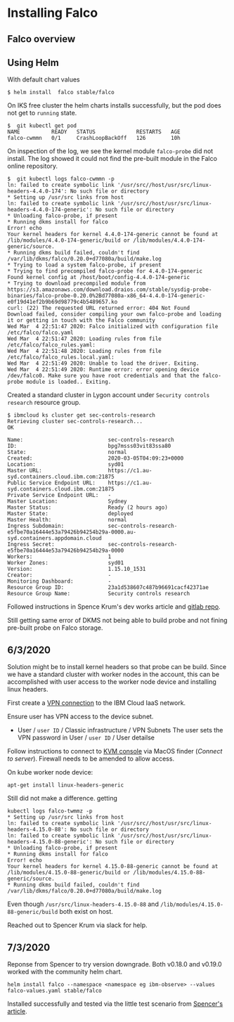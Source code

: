 # Installing Falco

## Falco overview

## Using Helm
With default chart values

```
$ helm install  falco stable/falco
```



On IKS free cluster the helm charts installs successfully, but the pod does not get to `running` state.

```
$  git kubectl get pod
NAME          READY   STATUS             RESTARTS   AGE
falco-cwmmn   0/1     CrashLoopBackOff   126        10h
```

On inspection of the log, we see the kernel module `falco-probe` did not install. The log showed it could not find the pre-built module in the Falco online repository.

```
$  git kubectl logs falco-cwmmn -p
ln: failed to create symbolic link '/usr/src//host/usr/src/linux-headers-4.4.0-174': No such file or directory
* Setting up /usr/src links from host
ln: failed to create symbolic link '/usr/src//host/usr/src/linux-headers-4.4.0-174-generic': No such file or directory
* Unloading falco-probe, if present
* Running dkms install for falco
Error! echo
Your kernel headers for kernel 4.4.0-174-generic cannot be found at
/lib/modules/4.4.0-174-generic/build or /lib/modules/4.4.0-174-generic/source.
* Running dkms build failed, couldn't find /var/lib/dkms/falco/0.20.0+d77080a/build/make.log
* Trying to load a system falco-probe, if present
* Trying to find precompiled falco-probe for 4.4.0-174-generic
Found kernel config at /host/boot/config-4.4.0-174-generic
* Trying to download precompiled module from https://s3.amazonaws.com/download.draios.com/stable/sysdig-probe-binaries/falco-probe-0.20.0%2Bd77080a-x86_64-4.4.0-174-generic-e0f19d41ef2b9b69d98779c4b5489657.ko
curl: (22) The requested URL returned error: 404 Not Found
Download failed, consider compiling your own falco-probe and loading it or getting in touch with the Falco community
Wed Mar  4 22:51:47 2020: Falco initialized with configuration file /etc/falco/falco.yaml
Wed Mar  4 22:51:47 2020: Loading rules from file /etc/falco/falco_rules.yaml:
Wed Mar  4 22:51:48 2020: Loading rules from file /etc/falco/falco_rules.local.yaml:
Wed Mar  4 22:51:49 2020: Unable to load the driver. Exiting.
Wed Mar  4 22:51:49 2020: Runtime error: error opening device /dev/falco0. Make sure you have root credentials and that the falco-probe module is loaded.. Exiting.
```

Created a standard cluster in Lygon account under `Security controls research` resource group.

```
$ ibmcloud ks cluster get sec-controls-research
Retrieving cluster sec-controls-research...
OK

Name:                           sec-controls-research
ID:                             bpg7msss03vit83ssa80
State:                          normal
Created:                        2020-03-05T04:09:23+0000
Location:                       syd01
Master URL:                     https://c1.au-syd.containers.cloud.ibm.com:21875
Public Service Endpoint URL:    https://c1.au-syd.containers.cloud.ibm.com:21875
Private Service Endpoint URL:   -
Master Location:                Sydney
Master Status:                  Ready (2 hours ago)
Master State:                   deployed
Master Health:                  normal
Ingress Subdomain:              sec-controls-research-e5fbe70a16444e53a79426b94254b29a-0000.au-syd.containers.appdomain.cloud
Ingress Secret:                 sec-controls-research-e5fbe70a16444e53a79426b94254b29a-0000
Workers:                        1
Worker Zones:                   syd01
Version:                        1.15.10_1531
Creator:                        -
Monitoring Dashboard:           -
Resource Group ID:              23a1d538607c487b96691cacf42371ae
Resource Group Name:            Security controls research
```

Followed instructions in Spence Krum's dev works article and [gitlab repo](https://gitlab.com/nibalizer/falco-iks).

Still getting same error of DKMS not being able to build probe and not fining pre-built probe on Falco storage.

## 6/3/2020
Solution might be to install kernel headers so that probe can be build. Since we have a standard cluster with worker nodes in the account, this can be accomplished with user access to the worker node device and installing linux headers.

First create a [VPN connection](https://cloud.ibm.com/docs/iaas-vpn?topic=iaas-vpn-getting-started) to the IBM Cloud IaaS network.

Ensure user has VPN access to the device subnet.
* User / `user ID` / Classic infrastructure / VPN Subnets
The user sets the VPN password in User / `user ID` / User detailse

Follow instructions to connect to [KVM console](https://www.ibm.com/support/pages/how-connect-kvm-console-ibm-cloud-virtual-servers) via MacOS finder (*Connect to server*). Firewall needs to be amended to allow access.

On kube worker node device:
```
apt-get install linux-headers-generic
```

Still did not make a difference. getting 

```
kubectl logs falco-twmmz -p
* Setting up /usr/src links from host
ln: failed to create symbolic link '/usr/src//host/usr/src/linux-headers-4.15.0-88': No such file or directory
ln: failed to create symbolic link '/usr/src//host/usr/src/linux-headers-4.15.0-88-generic': No such file or directory
* Unloading falco-probe, if present
* Running dkms install for falco
Error! echo
Your kernel headers for kernel 4.15.0-88-generic cannot be found at
/lib/modules/4.15.0-88-generic/build or /lib/modules/4.15.0-88-generic/source.
* Running dkms build failed, couldn't find /var/lib/dkms/falco/0.20.0+d77080a/build/make.log
```

Even though `/usr/src/linux-headers-4.15.0-88` and `/lib/modules/4.15.0-88-generic/build` both exist on host.

Reached out to Spencer Krum via slack for help.

## 7/3/2020
Reponse from Spencer to try version downgrade. Both v0.18.0 and v0.19.0 worked with the community helm chart.

```
helm install falco --namespace <namespace eg ibm-observe> --values falco-values.yaml stable/falco
```

Installed successfully and tested via the little test scenario from [Spencer's article](https://gitlab.com/nibalizer/falco-iks).


